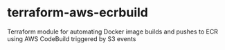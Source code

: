 # terraform-aws-ecrbuild

Terraform module for automating Docker image builds and pushes to ECR using AWS CodeBuild triggered by S3 events

<!-- BEGIN_TF_DOCS -->
<!-- END_TF_DOCS -->
